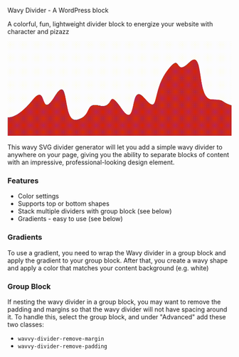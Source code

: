 Wavy Divider - A WordPress block

A colorful, fun, lightweight divider block to energize your website with character and pizazz

![alt text](assets/waves.gif "Title")

This wavy SVG divider generator will let you add a simple wavy divider to anywhere on your page, giving you the ability to separate blocks of content with an impressive, professional-looking design element.

### Features
- Color settings
- Supports top or bottom shapes
- Stack multiple dividers with group block (see below)
- Gradients - easy to use (see below)

### Gradients

To use a gradient, you need to wrap the Wavy divider in a group block and apply the gradient to your group block. After that, you create a wavy shape and apply a color that matches your content background (e.g. white)

### Group Block

If nesting the wavy divider in a group block, you may want to remove the padding and margins so that the wavy divider will not have spacing around it. To handle this, select the group block, and under "Advanced" add these two classes:

- `wavvy-divider-remove-margin`
- `wavvy-divider-remove-padding`
